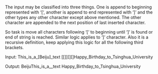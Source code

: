 The input may be classified into three things. One is append to beginning represented with ‘[‘, another is append to end represented with ‘]’ and the other types any other character except above mentioned. The other character are appended to the next position of last inserted character.

So task is move all characters following ‘[‘ to beginning until ‘]’ is found or end of string is reached. Similar logic applies to ‘]’ character. Also it is a recursive definition, keep applying this logic for all the following third brackets.

Input:
This_is_a_[Beiju]_text
[[]][][]Happy_Birthday_to_Tsinghua_University

Output:
BeijuThis_is_a__text
Happy_Birthday_to_Tsinghua_University